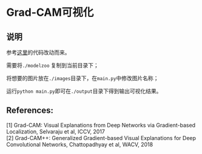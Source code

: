 # Grad-CAM可视化

## 说明

参考[这里](https://github.com/1Konny/gradcam_plus_plus-pytorch.git)的代码改动而来。

需要将`./modelzoo` 复制到当前目录下；

将想要的图片放在`./images`目录下，在`main.py`中修改图片名称；

运行`python main.py`即可在`./output`目录下得到输出可视化结果。

## References:

[1] Grad-CAM: Visual Explanations from Deep Networks via Gradient-based Localization, Selvaraju et al, ICCV, 2017 <br>
[2] Grad-CAM++: Generalized Gradient-based Visual Explanations for Deep Convolutional Networks, Chattopadhyay et al, WACV, 2018
